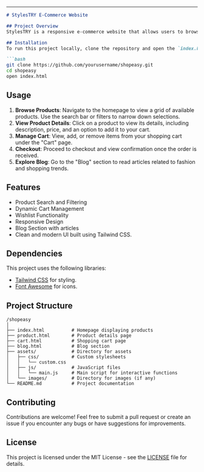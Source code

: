 


---

```markdown
# StylesTRY E-Commerce Website

## Project Overview
StylesTRY is a responsive e-commerce website that allows users to browse and shop a variety of products. It features a clean and modern interface with sections for browsing products, viewing product details, managing a shopping cart, and exploring blog posts relevant to shopping trends.

## Installation
To run this project locally, clone the repository and open the `index.html` file in a web browser. The application does not require a server and operates entirely on the front end.

```bash
git clone https://github.com/yourusername/shopeasy.git
cd shopeasy
open index.html
```

## Usage
1. **Browse Products**: Navigate to the homepage to view a grid of available products. Use the search bar or filters to narrow down selections.
2. **View Product Details**: Click on a product to view its details, including description, price, and an option to add it to your cart.
3. **Manage Cart**: View, add, or remove items from your shopping cart under the "Cart" page.
4. **Checkout**: Proceed to checkout and view confirmation once the order is received.
5. **Explore Blog**: Go to the "Blog" section to read articles related to fashion and shopping trends.

## Features
- Product Search and Filtering
- Dynamic Cart Management
- Wishlist Functionality
- Responsive Design
- Blog Section with articles
- Clean and modern UI built using Tailwind CSS.

## Dependencies
This project uses the following libraries:
- [Tailwind CSS](https://tailwindcss.com/) for styling.
- [Font Awesome](https://fontawesome.com/) for icons.

## Project Structure
```
/shopeasy
│
├── index.html          # Homepage displaying products
├── product.html        # Product details page
├── cart.html           # Shopping cart page
├── blog.html           # Blog section
├── assets/             # Directory for assets
│   ├── css/            # Custom stylesheets
│   │   └── custom.css
│   ├── js/             # JavaScript files
│   │   └── main.js     # Main script for interactive functions
│   └── images/         # Directory for images (if any)
└── README.md           # Project documentation
```

## Contributing
Contributions are welcome! Feel free to submit a pull request or create an issue if you encounter any bugs or have suggestions for improvements.

## License
This project is licensed under the MIT License - see the [LICENSE](LICENSE) file for details.
```
